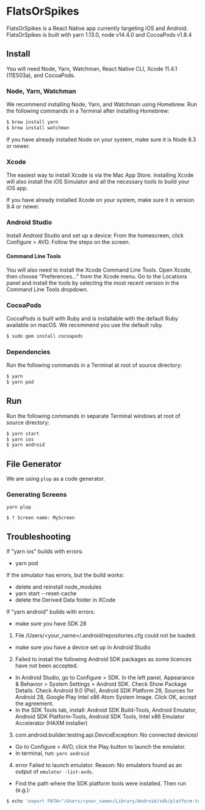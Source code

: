# FlatsOrSpikes

FlatsOrSpikes is a React Native app currently targeting iOS and Android.
FlatsOrSpikes is built with yarn 1.13.0, node v14.4.0 and CocoaPods v1.8.4

## Install

You will need Node, Yarn, Watchman, React Native CLI, Xcode 11.4.1 (11E503a), and CocoaPods.

### Node, Yarn, Watchman

We recommend installing Node, Yarn, and Watchman using Homebrew. Run the following commands in a Terminal after installing Homebrew:

```sh
$ brew install yarn
$ brew install watchman
```

If you have already installed Node on your system, make sure it is Node 8.3 or newer.

### Xcode

The easiest way to install Xcode is via the Mac App Store. Installing Xcode will also install the iOS Simulator and all the necessary tools to build your iOS app.

If you have already installed Xcode on your system, make sure it is version 9.4 or newer.

### Android Studio

Install Android Studio and set up a device:
From the homescreen, click Configure > AVD. Follow the steps on the screen.

#### Command Line Tools

You will also need to install the Xcode Command Line Tools. Open Xcode, then choose "Preferences..." from the Xcode menu. Go to the Locations panel and install the tools by selecting the most recent version in the Command Line Tools dropdown.

### CocoaPods

CocoaPods is built with Ruby and is installable with the default Ruby available on macOS. We recommend you use the default ruby.

```sh
$ sudo gem install cocoapods
```

### Dependencies

Run the following commands in a Terminal at root of source directory:

```sh
$ yarn
$ yarn pod
```
## Run

Run the following commands in separate Terminal windows at root of source directory:

```sh
$ yarn start
$ yarn ios
$ yarn android
```

## File Generator

We are using `plop` as a code generator.

### Generating Screens

```
yarn plop

$ ? Screen name: MyScreen
```

## Troubleshooting

If "yarn ios" builds with errors:
- yarn pod

If the simulator has errors, but the build works:

- delete and reinstall node_modules
- yarn start --reset-cache
- delete the Derived Data folder in XCode

If "yarn android" builds with errors:
- make sure you have SDK 28

1. File /Users/<your_name>/.android/repositories.cfg could not be loaded.
- make sure you have a device set up in Android Studio

2. Failed to install the following Android SDK packages as some licences have not been accepted.
- In Android Studio, go to Configure > SDK. In the left panel, Appearance & Behavior > System Settings > Android SDK. Check Show Package Details. Check Android 9.0 (Pie), Android SDK Platform 28, Sources for Android 28, Google Play Intel x86 Atom System Image. Click OK, accept the agreement.
- In the SDK Tools tab, install: Android SDK Build-Tools, Android Emulator, Android SDK Platform-Tools, Android SDK Tools, Intel x86 Emulator Accelerator (HAXM installer)

3. com.android.builder.testing.api.DeviceException: No connected devices!
- Go to Configure > AVD, click the Play button to launch the emulator.
- In terminal, run: `yarn android`

4. error Failed to launch emulator. Reason: No emulators found as an output of `emulator -list-avds`.
- Find the path where the SDK platform tools were installed. Then run (e.g.):
```sh
$ echo 'export PATH="/Users/<your_name>/Library/Android/sdk/platform-tools:/Users/<your_name>/Library/Android/sdk/tools:$PATH"' >> ~/.bash_profile && source ~/.bash_profile
```